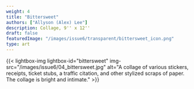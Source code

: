 ```yaml
---
weight: 4
title: "Bittersweet"
authors: ["Allyson (Alex) Lee"]
description: Collage, 9'' x 12''
draft: false
featuredImage: "/images/issue6/transparent/bittersweet_icon.png"
type: art
---
```


{{< lightbox-img lightbox-id="bittersweet" img-src="/images/issue6/04_bittersweet.jpg" alt="A collage of various stickers, receipts, ticket stubs, a traffic citation, and other stylized scraps of paper. The collage is bright and intimate." >}}
